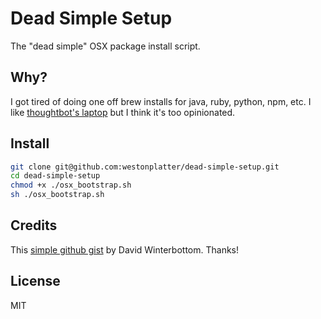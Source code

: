 # Dead Simple Setup

The "dead simple" OSX package install script.

## Why?

I got tired of doing one off brew installs for java, ruby, python, npm, etc. I like [thoughtbot's laptop](https://github.com/thoughtbot/laptop) but I think it's too opinionated.

## Install

```bash
git clone git@github.com:westonplatter/dead-simple-setup.git
cd dead-simple-setup
chmod +x ./osx_bootstrap.sh
sh ./osx_bootstrap.sh
```

## Credits
This [simple github gist](https://gist.github.com/codeinthehole/26b37efa67041e1307db) by David Winterbottom. Thanks!

## License
MIT

